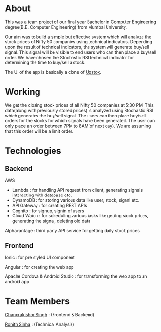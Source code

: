 # About
This was a team project of our final year Bachelor in Computer Engineering degree(B.E. Computer Engineering) from Mumbai University.

Our aim was to build a simple but effective system which will analyze the stock prices of Nifty 50 companies using technical indicators. Depending upon the result of technical indicators, the system will generate buy/sell signal. This signal will be visible to end users who can then place a buy/sell order. We have chosen the Stochastic RSI technical indicator for determining the time to buy/sell a stock.

The UI of the app is basically a clone of [Upstox](https://play.google.com/store/apps/details?id=in.upstox.pro&hl=en_IN).

# Working
We get the closing stock prices of all Nifty 50 companies at 5:30 PM. This data(along with previously stored prices) is analyzed using Stochastic RSI which generates the buy/sell signal. The users can then place buy/sell orders for the stocks for which signals have been generated. The user can only place an order between 7PM to 8AM(of next day). We are assuming that this order will be a limit order.

# Technologies

## Backend
AWS
  - Lambda : for handling API request from client, generating signals, interacting with database etc.
  - DynamoDB : for storing various data like user, stock, siganl etc.
  - API Gateway : for creating REST APIs
  - Cognito : for signup, signin of users
  - Cloud Watch : for scheduling various tasks like getting stock prices, generating the signal, deleting old data
  
Alphavantage : third party API service for getting daily stock prices

## Frontend
Ionic : for pre styled UI component

Angular : for creating the web app

Apache Cordova & Android Studio : for transforming the web app to an android app

# Team Members
[Chandrakishor Singh](https://github.com/chandrakishorSingh) : (Frontend & Backend)

[Ronith Sinha](https://github.com/RonithSinha) : (Technical Analysis)
